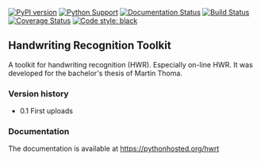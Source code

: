 [![PyPI version](https://badge.fury.io/py/hwrt.svg)](https://badge.fury.io/py/hwrt)
[![Python Support](https://img.shields.io/pypi/pyversions/hwrt.svg)](https://pypi.org/project/hwrt/)
[![Documentation Status](http://img.shields.io/badge/docs-latest-brightgreen.svg)](http://pythonhosted.org/hwrt)
[![Build Status](https://travis-ci.org/MartinThoma/hwrt.svg?branch=master)](https://travis-ci.org/MartinThoma/hwrt)
[![Coverage Status](https://img.shields.io/coveralls/MartinThoma/hwrt.svg)](https://coveralls.io/r/MartinThoma/hwrt?branch=master)
[![Code style: black](https://img.shields.io/badge/code%20style-black-000000.svg)](https://github.com/psf/black)


## Handwriting Recognition Toolkit

A toolkit for handwriting recognition (HWR). Especially on-line HWR. It
was developed for the bachelor's thesis of Martin Thoma.

### Version history

* 0.1 First uploads

### Documentation

The documentation is available at https://pythonhosted.org/hwrt
